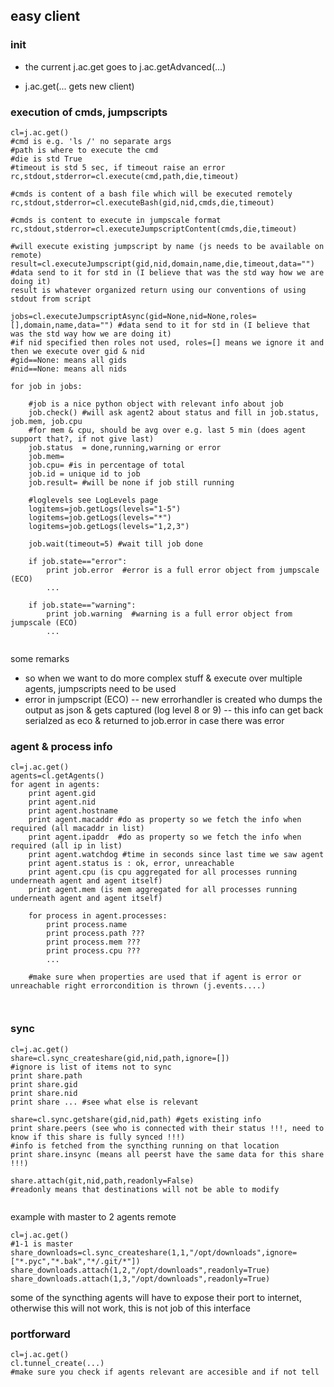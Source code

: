 
## easy client

### init

- the current j.ac.get goes to j.ac.getAdvanced(...)

- j.ac.get(... gets new client)

### execution of cmds, jumpscripts

```
cl=j.ac.get()
#cmd is e.g. 'ls /' no separate args
#path is where to execute the cmd
#die is std True
#timeout is std 5 sec, if timeout raise an error
rc,stdout,stderror=cl.execute(cmd,path,die,timeout)

#cmds is content of a bash file which will be executed remotely
rc,stdout,stderror=cl.executeBash(gid,nid,cmds,die,timeout)

#cmds is content to execute in jumpscale format
rc,stdout,stderror=cl.executeJumpscriptContent(cmds,die,timeout)

#will execute existing jumpscript by name (js needs to be available on remote)
result=cl.executeJumpscript(gid,nid,domain,name,die,timeout,data="") #data send to it for std in (I believe that was the std way how we are doing it)
result is whatever organized return using our conventions of using stdout from script

jobs=cl.executeJumpscriptAsync(gid=None,nid=None,roles=[],domain,name,data="") #data send to it for std in (I believe that was the std way how we are doing it)
#if nid specified then roles not used, roles=[] means we ignore it and then we execute over gid & nid
#gid==None: means all gids
#nid==None: means all nids

for job in jobs:

    #job is a nice python object with relevant info about job
    job.check() #will ask agent2 about status and fill in job.status, job.mem, job.cpu
    #for mem & cpu, should be avg over e.g. last 5 min (does agent support that?, if not give last)
    job.status  = done,running,warning or error
    job.mem=
    job.cpu= #is in percentage of total
    job.id = unique id to job
    job.result= #will be none if job still running

    #loglevels see LogLevels page
    logitems=job.getLogs(levels="1-5")
    logitems=job.getLogs(levels="*")
    logitems=job.getLogs(levels="1,2,3")

    job.wait(timeout=5) #wait till job done

    if job.state=="error":
        print job.error  #error is a full error object from jumpscale (ECO)
        ...

    if job.state=="warning":
        print job.warning  #warning is a full error object from jumpscale (ECO)
        ...


```

some remarks
- so when we want to do more complex stuff & execute over multiple agents, jumpscripts need to be used
- error in jumpscript (ECO)
-- new errorhandler is created who dumps the output as json & gets captured (log level 8 or 9)
-- this info can get back serialzed as eco & returned to job.error in case there was error


### agent & process info

```
cl=j.ac.get()
agents=cl.getAgents()
for agent in agents:
    print agent.gid
    print agent.nid
    print agent.hostname
    print agent.macaddr #do as property so we fetch the info when required (all macaddr in list)
    print agent.ipaddr  #do as property so we fetch the info when required (all ip in list)
    print agent.watchdog #time in seconds since last time we saw agent
    print agent.status is : ok, error, unreachable
    print agent.cpu (is cpu aggregated for all processes running underneath agent and agent itself)
    print agent.mem (is mem aggregated for all processes running underneath agent and agent itself)

    for process in agent.processes:
        print process.name
        print process.path ???
        print process.mem ???
        print process.cpu ???
        ...

    #make sure when properties are used that if agent is error or unreachable right errorcondition is thrown (j.events....)



```

### sync

```
cl=j.ac.get()
share=cl.sync_createshare(gid,nid,path,ignore=[])
#ignore is list of items not to sync
print share.path
print share.gid
print share.nid
print share ... #see what else is relevant

share=cl.sync.getshare(gid,nid,path) #gets existing info
print share.peers (see who is connected with their status !!!, need to know if this share is fully synced !!!)
#info is fetched from the syncthing running on that location
print share.insync (means all peerst have the same data for this share !!!)

share.attach(git,nid,path,readonly=False)
#readonly means that destinations will not be able to modify


```

example with master to 2 agents remote

```
cl=j.ac.get()
#1-1 is master
share_downloads=cl.sync_createshare(1,1,"/opt/downloads",ignore=["*.pyc","*.bak","*/.git/*"])
share_downloads.attach(1,2,"/opt/downloads",readonly=True)
share_downloads.attach(1,3,"/opt/downloads",readonly=True)

```

some of the syncthing agents will have to expose their port to internet, otherwise this will not work, this is not job of this interface


### portforward

```
cl=j.ac.get()
cl.tunnel_create(...)
#make sure you check if agents relevant are accesible and if not tell

```